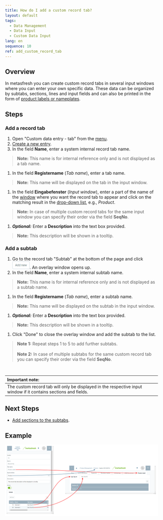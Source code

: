 ```yaml
---
title: How do I add a custom record tab?
layout: default
tags:
  - Data Management
  - Data Input
  - Custom Data Input
lang: en
sequence: 10
ref: add_custom_record_tab
---
```


## Overview
In metasfresh you can create custom record tabs in several input windows where you can enter your own specific data. These data can be organized by subtabs, sections, lines and input fields and can also be printed in the form of [product labels or nameplates](Create_product_label).

## Steps

### Add a record tab
1. Open "Custom data entry - tab" from the [menu](Menu).
1. [Create a new entry](New_Record_Window).
1. In the field **Name**, enter a system internal record tab name.
 >**Note:** This name is for internal reference only and is not displayed as a tab name.

1. In the field **Registername** (*Tab name*), enter a tab name.
 >**Note:** This name will be displayed on the tab in the input window.

1. In the field **Eingabefenster** (*Input window*), enter a part of the name of the [window](Menu) where you want the record tab to appear and click on the matching result in the [drop-down list](Keyboard_shortcuts_reference), e.g., *Product*.
 >**Note:** In case of multiple custom record tabs for the same input window you can specify their order via the field **SeqNo**.

1. ***Optional:*** Enter a **Description** into the text box provided.
 >**Note:** This description will be shown in a tooltip.

### Add a subtab
1. Go to the record tab "Subtab" at the bottom of the page and click !["Add new"](assets/Add_New_Button.png). An overlay window opens up.
1. In the field **Name**, enter a system internal subtab name.
 >**Note:** This name is for internal reference only and is not displayed as a subtab name.

1. In the field **Registername** (*Tab name*), enter a subtab name.
 >**Note:** This name will be displayed on the subtab in the input window.

1. ***Optional:*** Enter a **Description** into the text box provided.
 >**Note:** This description will be shown in a tooltip.

1. Click "Done" to close the overlay window and add the subtab to the list.
 >**Note 1:** Repeat steps 1 to 5 to add further subtabs.<br><br>
 >**Note 2:** In case of multiple subtabs for the same custom record tab you can specify their order via the field **SeqNo**.

<br>

| **Important note:** |
| :--- |
| The custom record tab will only be displayed in the respective input window if it contains sections and fields. |

## Next Steps
- [Add sections to the subtabs](Add_section_to_sub_tab).

## Example
![](assets/DataEntry_Tab-Subtab.png)
